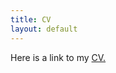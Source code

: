 ```yaml
---
title: CV
layout: default
---
```


Here is a link to my [CV.](https://kposenau.github.io/files/Posenau_CV_20211108_Booth_online.pdf)
